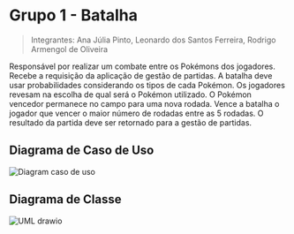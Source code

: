 # Grupo 1 - Batalha
> Integrantes: Ana Júlia Pinto, Leonardo dos Santos Ferreira, Rodrigo Armengol de Oliveira

Responsável por realizar um combate entre os Pokémons dos jogadores. Recebe a requisição da aplicação de gestão de partidas. A batalha deve usar probabilidades considerando os tipos de cada Pokémon. Os jogadores revesam na escolha de qual será o Pokémon utilizado. O Pokémon vencedor permanece no campo para uma nova rodada. Vence a batalha o jogador que vencer o maior número de rodadas entre as 5 rodadas. O resultado da partida deve ser retornado para a gestão de partidas.

## Diagrama de Caso de Uso
![Diagram caso de uso](https://github.com/user-attachments/assets/448d6284-3d2c-4f37-a959-5f124ba46ef3)

## Diagrama de Classe
![UML drawio](https://github.com/user-attachments/assets/949015d6-6bc2-463e-985d-b91cf009850b)


